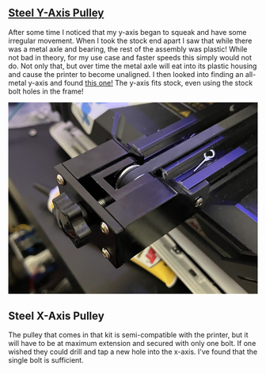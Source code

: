 ## [Steel Y-Axis Pulley](https://amzn.to/4ayguIc)

After some time I noticed that my y-axis began to squeak and have some irregular movement. When I took the stock end apart I saw that while there was a metal axle and bearing, the rest of the assembly was plastic! While not bad in theory, for my use case and faster speeds this simply would not do. Not only that, but over time the metal axle will eat into its plastic housing and cause the printer to become unaligned. I then looked into finding an all-metal y-axis and found [this one!](https://amzn.to/4ayguIc) The y-axis fits stock, even using the stock bolt holes in the frame! 

![Steel y-axis](assets/y_axis_upgrade.jpg)

## Steel X-Axis Pulley
The pulley that comes in that kit is semi-compatible with the printer, but it will have to be at maximum extension and secured with only one bolt. If one wished they could drill and tap a new hole into the x-axis. I've found that the single bolt is sufficient.